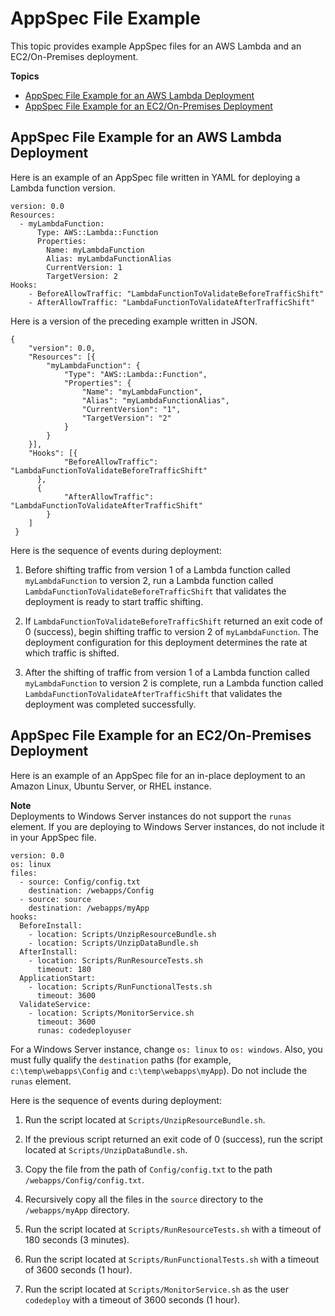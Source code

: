 # AppSpec File Example<a name="reference-appspec-file-example"></a>

This topic provides example AppSpec files for an AWS Lambda and an EC2/On\-Premises deployment\.

**Topics**
+ [AppSpec File Example for an AWS Lambda Deployment](#appspec-file-example-lambda)
+ [AppSpec File Example for an EC2/On\-Premises Deployment](#appspec-file-example-server)

## AppSpec File Example for an AWS Lambda Deployment<a name="appspec-file-example-lambda"></a>

 Here is an example of an AppSpec file written in YAML for deploying a Lambda function version\. 

```
version: 0.0
Resources:
  - myLambdaFunction:
      Type: AWS::Lambda::Function
      Properties:
        Name: myLambdaFunction
        Alias: myLambdaFunctionAlias
        CurrentVersion: 1
        TargetVersion: 2
Hooks:
    - BeforeAllowTraffic: "LambdaFunctionToValidateBeforeTrafficShift"
    - AfterAllowTraffic: "LambdaFunctionToValidateAfterTrafficShift"
```

 Here is a version of the preceding example written in JSON\. 

```
{
 	"version": 0.0,
 	"Resources": [{
 		"myLambdaFunction": {
 			"Type": "AWS::Lambda::Function",
 			"Properties": {
 				"Name": "myLambdaFunction",
 				"Alias": "myLambdaFunctionAlias",
 				"CurrentVersion": "1",
 				"TargetVersion": "2"
 			}
 		}
 	}],
 	"Hooks": [{
 			"BeforeAllowTraffic": "LambdaFunctionToValidateBeforeTrafficShift"
      },
      {
 			"AfterAllowTraffic": "LambdaFunctionToValidateAfterTrafficShift"
 		}
 	]
 }
```

Here is the sequence of events during deployment:

1. Before shifting traffic from version 1 of a Lambda function called `myLambdaFunction` to version 2, run a Lambda function called `LambdaFunctionToValidateBeforeTrafficShift` that validates the deployment is ready to start traffic shifting\.

1. If `LambdaFunctionToValidateBeforeTrafficShift` returned an exit code of 0 \(success\), begin shifting traffic to version 2 of `myLambdaFunction`\. The deployment configuration for this deployment determines the rate at which traffic is shifted\.

1. After the shifting of traffic from version 1 of a Lambda function called `myLambdaFunction` to version 2 is complete, run a Lambda function called `LambdaFunctionToValidateAfterTrafficShift` that validates the deployment was completed successfully\.

## AppSpec File Example for an EC2/On\-Premises Deployment<a name="appspec-file-example-server"></a>

Here is an example of an AppSpec file for an in\-place deployment to an Amazon Linux, Ubuntu Server, or RHEL instance\. 

**Note**  
 Deployments to Windows Server instances do not support the `runas` element\. If you are deploying to Windows Server instances, do not include it in your AppSpec file\. 

```
version: 0.0
os: linux
files:
  - source: Config/config.txt
    destination: /webapps/Config
  - source: source
    destination: /webapps/myApp
hooks:
  BeforeInstall:
    - location: Scripts/UnzipResourceBundle.sh
    - location: Scripts/UnzipDataBundle.sh
  AfterInstall:
    - location: Scripts/RunResourceTests.sh
      timeout: 180
  ApplicationStart:
    - location: Scripts/RunFunctionalTests.sh
      timeout: 3600
  ValidateService:
    - location: Scripts/MonitorService.sh
      timeout: 3600
      runas: codedeployuser
```

For a Windows Server instance, change `os: linux` to `os: windows`\. Also, you must fully qualify the `destination` paths \(for example, `c:\temp\webapps\Config` and `c:\temp\webapps\myApp`\)\. Do not include the `runas` element\. 

Here is the sequence of events during deployment:

1. Run the script located at `Scripts/UnzipResourceBundle.sh`\.

1. If the previous script returned an exit code of 0 \(success\), run the script located at `Scripts/UnzipDataBundle.sh`\.

1. Copy the file from the path of `Config/config.txt` to the path `/webapps/Config/config.txt`\.

1. Recursively copy all the files in the `source` directory to the `/webapps/myApp` directory\.

1. Run the script located at `Scripts/RunResourceTests.sh` with a timeout of 180 seconds \(3 minutes\)\.

1. Run the script located at `Scripts/RunFunctionalTests.sh` with a timeout of 3600 seconds \(1 hour\)\.

1. Run the script located at `Scripts/MonitorService.sh` as the user `codedeploy` with a timeout of 3600 seconds \(1 hour\)\.
